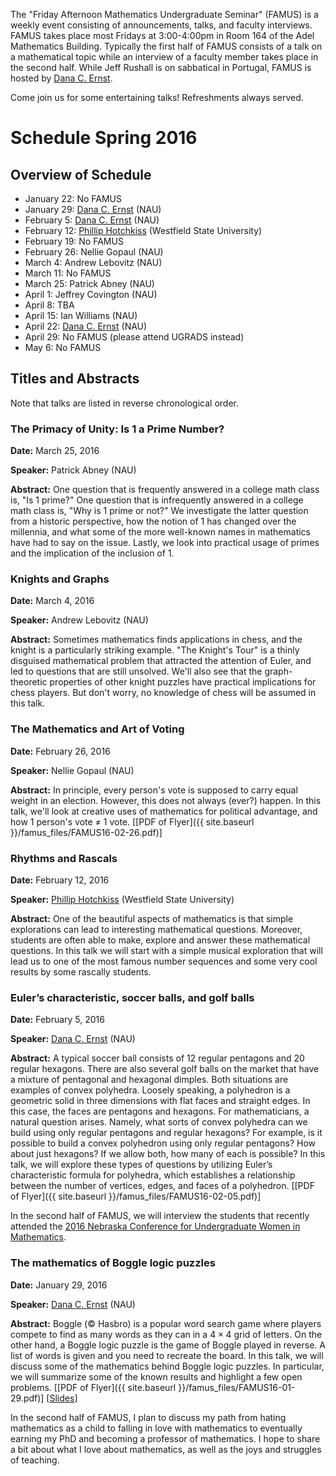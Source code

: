 The "Friday Afternoon Mathematics Undergraduate Seminar" (FAMUS) is a weekly event consisting of announcements, talks, and faculty interviews.  FAMUS takes place most Fridays at 3:00-4:00pm in Room 164 of the Adel Mathematics Building.  Typically the first half of FAMUS consists of a talk on a mathematical topic while an interview of a faculty member takes place in the second half. While Jeff Rushall is on sabbatical in Portugal, FAMUS is hosted by [Dana C. Ernst](http://dcernst.github.io).  

Come join us for some entertaining talks!  Refreshments always served.

# Schedule Spring 2016 #

## Overview of Schedule ##
  - January 22: No FAMUS
  - January 29: [Dana C. Ernst](http://dcernst.github.io) (NAU)
  - February 5: [Dana C. Ernst](http://dcernst.github.io) (NAU)
  - February 12: [Phillip Hotchkiss](http://www.westfield.ma.edu/math/faculty/hotchkiss/pkh.html) (Westfield State University)
  - February 19: No FAMUS
  - February 26: Nellie Gopaul (NAU)
  - March 4: Andrew Lebovitz (NAU)
  - March 11: No FAMUS
  - March 25: Patrick Abney (NAU)
  - April 1: Jeffrey Covington (NAU)
  - April 8: TBA
  - April 15: Ian Williams (NAU)
  - April 22: [Dana C. Ernst](http://dcernst.github.io) (NAU)
  - April 29: No FAMUS (please attend UGRADS instead)
  - May 6: No FAMUS

## Titles and Abstracts ##

Note that talks are listed in reverse chronological order.

### The Primacy of Unity: Is 1 a Prime Number? ###

**Date:** March 25, 2016

**Speaker:** Patrick Abney (NAU)

**Abstract:** One question that is frequently answered in a college math class is, "Is 1 prime?"  One question that is infrequently answered in a college math class is, "Why is 1 prime or not?"  We investigate the latter question from a historic perspective, how the notion of 1 has changed over the millennia, and what some of the more well-known names in mathematics have had to say on the issue.  Lastly, we look into practical usage of primes and the implication of the inclusion of 1.

### Knights and Graphs ###

**Date:** March 4, 2016

**Speaker:** Andrew Lebovitz (NAU)

**Abstract:** Sometimes mathematics finds applications in chess, and the knight is a particularly striking example. "The Knight's Tour" is a thinly disguised mathematical problem that attracted the attention of Euler, and led to  questions that are still unsolved. We'll also see that the graph-theoretic properties of other knight puzzles have practical implications for chess players. But don't worry, no knowledge of chess will be assumed in this talk.

### The Mathematics and Art of Voting ###

**Date:** February 26, 2016

**Speaker:** Nellie Gopaul (NAU)

**Abstract:** In principle, every person's vote is supposed to carry equal weight in an election.  However, this does not always (ever?) happen.  In this talk, we'll look at creative uses of mathematics for political advantage, and how 1 person's vote $\neq$ 1 vote. [[PDF of Flyer]({{ site.baseurl }}/famus_files/FAMUS16-02-26.pdf)]

### Rhythms and Rascals ###

**Date:** February 12, 2016

**Speaker:** [Phillip Hotchkiss](http://www.westfield.ma.edu/math/faculty/hotchkiss/pkh.html) (Westfield State University)

**Abstract:** One of the beautiful aspects of mathematics is that simple explorations can lead to interesting mathematical questions. Moreover, students are often able to make, explore and answer these mathematical questions. In this talk we will start with a simple musical exploration that will lead us to one of the most famous number sequences and some very cool results by some rascally students.

### Euler’s characteristic, soccer balls, and golf balls ###

**Date:** February 5, 2016

**Speaker:** [Dana C. Ernst](http://dcernst.github.io) (NAU)

**Abstract:** A typical soccer ball consists of 12 regular pentagons and 20 regular hexagons. There are also several golf balls on the market that have a mixture of pentagonal and hexagonal dimples. Both situations are examples of convex polyhedra. Loosely speaking, a polyhedron is a geometric solid in three dimensions with flat faces and straight edges. In this case, the faces are pentagons and hexagons. For mathematicians, a natural question arises. Namely, what sorts of convex polyhedra can we build using only regular pentagons and regular hexagons? For example, is it possible to build a convex polyhedron using only regular pentagons? How about just hexagons? If we allow both, how many of each is possible? In this talk, we will explore these types of questions by utilizing Euler’s characteristic formula for polyhedra, which establishes a relationship between the number of vertices, edges, and faces of a polyhedron. [[PDF of Flyer]({{ site.baseurl }}/famus_files/FAMUS16-02-05.pdf)]

In the second half of FAMUS, we will interview the students that recently attended the [2016 Nebraska Conference for Undergraduate Women in Mathematics](http://www.math.unl.edu/~ncuwm/18thAnnual/index.php).

### The mathematics of Boggle logic puzzles ###

**Date:** January 29, 2016

**Speaker:** [Dana C. Ernst](http://dcernst.github.io) (NAU)

**Abstract:** Boggle (© Hasbro) is a popular word search game where players compete to find as many words as they can in a $4 \times 4$ grid of letters. On the other hand, a Boggle logic puzzle is the game of Boggle played in reverse. A list of words is given and you need to recreate the board. In this talk, we will discuss some of the mathematics behind Boggle logic puzzles. In particular, we will summarize some of the known results and highlight a few open problems. [[PDF of Flyer]({{ site.baseurl }}/famus_files/FAMUS16-01-29.pdf)] [[Slides](https://speakerdeck.com/dcernst/the-mathematics-of-boggle-logic-puzzles)]

In the second half of FAMUS, I plan to discuss my path from hating mathematics as a child to falling in love with mathematics to eventually earning my PhD and becoming a professor of mathematics.  I hope to share a bit about what I love about mathematics, as well as the joys and struggles of teaching.
